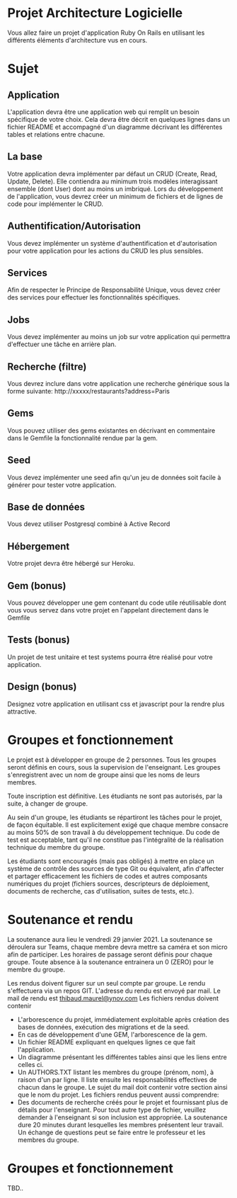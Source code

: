 # Projet Architecture Logicielle

Vous allez faire un projet d'application Ruby On Rails en utilisant les différents éléments d'architecture vus en cours.

# Sujet

## Application

L'application devra être une application web qui remplit un besoin spécifique de votre choix. Cela devra être décrit en quelques lignes dans un fichier README et accompagné d'un diagramme décrivant les différentes tables et relations entre chacune.

## La base

Votre application devra implémenter par défaut un CRUD (Create, Read, Update, Delete).
Elle contiendra au minimum trois modèles interagissant ensemble (dont User) dont au moins un imbriqué.
Lors du développement de l'application, vous devrez créer un minimum de fichiers et de lignes de code pour implémenter le CRUD.

## Authentification/Autorisation
Vous devez implémenter un système d'authentification et d'autorisation pour votre application pour les actions du CRUD les plus sensibles.

## Services
Afin de respecter le Principe de Responsabilité Unique, vous devez créer des services pour effectuer les fonctionnalités spécifiques.

## Jobs
Vous devez implémenter au moins un job sur votre application qui permettra d'effectuer une tâche en arrière plan.

## Recherche (filtre)
Vous devrez inclure dans votre application une recherche générique sous la forme suivante: http://xxxxx/restaurants?address=Paris

## Gems
Vous pouvez utiliser des gems existantes en décrivant en commentaire dans le Gemfile la fonctionnalité rendue par la gem.

## Seed
Vous devez implémenter une seed afin qu'un jeu de données soit facile à générer pour tester votre application.

## Base de données
Vous devez utiliser Postgresql combiné à Active Record

## Hébergement
Votre projet devra être hébergé sur Heroku.

## Gem (bonus)
Vous pouvez développer une gem contenant du code utile réutilisable dont vous vous servez dans votre projet en l'appelant directement dans le Gemfile

## Tests (bonus)
Un projet de test unitaire et test systems pourra être réalisé pour votre application.

## Design (bonus)
Designez votre application en utilisant css et javascript pour la rendre plus attractive.

# Groupes et fonctionnement

Le projet est à développer en groupe de 2 personnes.
Tous les groupes seront définis en cours, sous la supervision de l'enseignant. Les groupes s'enregistrent avec un nom de groupe ainsi que les noms de leurs membres.

Toute inscription est définitive.  Les étudiants ne sont pas autorisés, par la suite, à changer de groupe.

Au sein d'un groupe, les étudiants se répartiront les tâches pour le projet, de façon équitable.  Il est explicitement exigé que chaque membre consacre au moins 50% de son travail à du développement technique. Du code de test est acceptable, tant qu'il ne constitue pas l'intégralité de la réalisation technique du membre du groupe.

Les étudiants sont encouragés (mais pas obligés) à mettre en place un système de contrôle des sources de type Git ou équivalent, afin d'affecter et partager efficacement les fichiers de codes et autres composants numériques du projet (fichiers sources, descripteurs de déploiement, documents de recherche, cas d'utilisation, suites de tests, etc.).

# Soutenance et rendu

La soutenance aura lieu le vendredi 29 janvier 2021.
La soutenance se déroulera sur Teams, chaque membre devra mettre sa caméra et son micro afin de participer.
Les horaires de passage seront définis pour chaque groupe.
Toute absence à la soutenance entrainera un 0 (ZERO) pour le membre du groupe.

Les rendus doivent figurer sur un seul compte par groupe.
Le rendu s'effectuera via un repos GIT. L'adresse du rendu est envoyé par mail.
Le mail de rendu est thibaud.maurel@ynov.com
Les fichiers rendus doivent contenir
  - L'arborescence du projet, immédiatement exploitable après création des bases de données, exécution des migrations et de la seed.
  - En cas de développement d'une GEM, l'arborescence de la gem.
  - Un fichier README expliquant en quelques lignes ce que fait l'application.
  - Un diagramme présentant les différentes tables ainsi que les liens entre celles ci.
  - Un AUTHORS.TXT listant les membres du groupe (prénom, nom), à raison d'un par ligne.  Il liste ensuite les responsabilités effectives de chacun dans le groupe.
Le sujet du mail doit contenir votre section ainsi que le nom du projet.
Les fichiers rendus peuvent aussi comprendre:
  - Des documents de recherche créés pour le projet et fournissant plus de détails pour l'enseignant.
Pour tout autre type de fichier, veuillez demander à l'enseignant si son inclusion est appropriée.
La soutenance dure 20 minutes durant lesquelles les membres présentent leur travail. Un échange de questions peut se faire entre le professeur et les membres du groupe.

# Groupes et fonctionnement
TBD..

